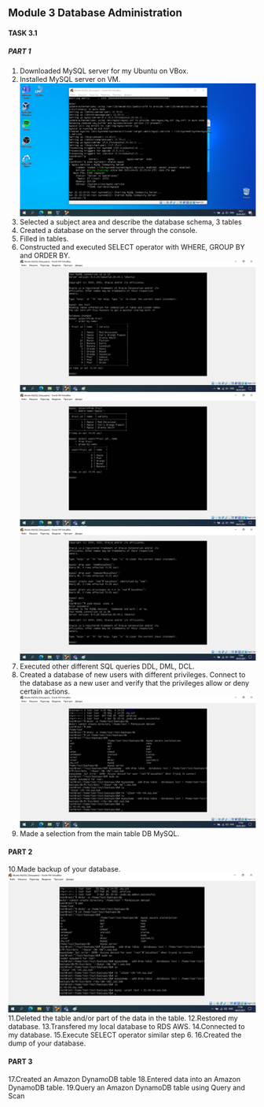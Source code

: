 ## Module 3 Database Administration
#### TASK 3.1
##### PART 1
1. Downloaded MySQL server for my Ubuntu on VBox.
2. Installed MySQL server on VM.
![Mysql](m3\Img\Mysql.png)
3. Selected a subject area and describe the database schema, 3 tables
4. Created a database on the server through the console.
5. Filled in tables.
6. Constructed and executed SELECT operator with WHERE, GROUP BY and ORDER BY.
![1](m3\Img\1.png)
![2](m3\Img\2.png)
![3](m3\Img\3.png)
7. Executed other different SQL queries DDL, DML, DCL. 
8. Created a database of new users with different privileges. Connect to the database 
as a new user and verify that the privileges allow or deny certain actions.
![4](m3\Img\4.png)
9. Made a selection from the main table DB MySQL.

#### PART 2

10.Made backup of your database.
![5](m3\Img\5.png)
11.Deleted the table and/or part of the data in the table.
12.Restored my database.
13.Transfered my local database to RDS AWS.
14.Connected to my database.
15.Execute SELECT operator similar step 6.
16.Created the dump of your database.

#### PART 3

17.Created an Amazon DynamoDB table
18.Entered data into an Amazon DynamoDB table.
19.Query an Amazon DynamoDB table using Query and Scan
